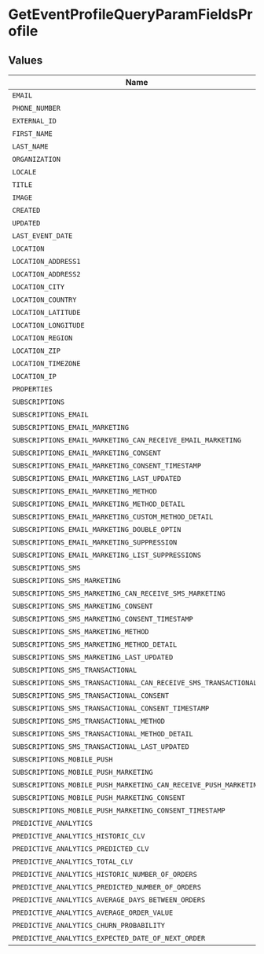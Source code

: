 # GetEventProfileQueryParamFieldsProfile


## Values

| Name                                                             | Value                                                            |
| ---------------------------------------------------------------- | ---------------------------------------------------------------- |
| `EMAIL`                                                          | email                                                            |
| `PHONE_NUMBER`                                                   | phone_number                                                     |
| `EXTERNAL_ID`                                                    | external_id                                                      |
| `FIRST_NAME`                                                     | first_name                                                       |
| `LAST_NAME`                                                      | last_name                                                        |
| `ORGANIZATION`                                                   | organization                                                     |
| `LOCALE`                                                         | locale                                                           |
| `TITLE`                                                          | title                                                            |
| `IMAGE`                                                          | image                                                            |
| `CREATED`                                                        | created                                                          |
| `UPDATED`                                                        | updated                                                          |
| `LAST_EVENT_DATE`                                                | last_event_date                                                  |
| `LOCATION`                                                       | location                                                         |
| `LOCATION_ADDRESS1`                                              | location.address1                                                |
| `LOCATION_ADDRESS2`                                              | location.address2                                                |
| `LOCATION_CITY`                                                  | location.city                                                    |
| `LOCATION_COUNTRY`                                               | location.country                                                 |
| `LOCATION_LATITUDE`                                              | location.latitude                                                |
| `LOCATION_LONGITUDE`                                             | location.longitude                                               |
| `LOCATION_REGION`                                                | location.region                                                  |
| `LOCATION_ZIP`                                                   | location.zip                                                     |
| `LOCATION_TIMEZONE`                                              | location.timezone                                                |
| `LOCATION_IP`                                                    | location.ip                                                      |
| `PROPERTIES`                                                     | properties                                                       |
| `SUBSCRIPTIONS`                                                  | subscriptions                                                    |
| `SUBSCRIPTIONS_EMAIL`                                            | subscriptions.email                                              |
| `SUBSCRIPTIONS_EMAIL_MARKETING`                                  | subscriptions.email.marketing                                    |
| `SUBSCRIPTIONS_EMAIL_MARKETING_CAN_RECEIVE_EMAIL_MARKETING`      | subscriptions.email.marketing.can_receive_email_marketing        |
| `SUBSCRIPTIONS_EMAIL_MARKETING_CONSENT`                          | subscriptions.email.marketing.consent                            |
| `SUBSCRIPTIONS_EMAIL_MARKETING_CONSENT_TIMESTAMP`                | subscriptions.email.marketing.consent_timestamp                  |
| `SUBSCRIPTIONS_EMAIL_MARKETING_LAST_UPDATED`                     | subscriptions.email.marketing.last_updated                       |
| `SUBSCRIPTIONS_EMAIL_MARKETING_METHOD`                           | subscriptions.email.marketing.method                             |
| `SUBSCRIPTIONS_EMAIL_MARKETING_METHOD_DETAIL`                    | subscriptions.email.marketing.method_detail                      |
| `SUBSCRIPTIONS_EMAIL_MARKETING_CUSTOM_METHOD_DETAIL`             | subscriptions.email.marketing.custom_method_detail               |
| `SUBSCRIPTIONS_EMAIL_MARKETING_DOUBLE_OPTIN`                     | subscriptions.email.marketing.double_optin                       |
| `SUBSCRIPTIONS_EMAIL_MARKETING_SUPPRESSION`                      | subscriptions.email.marketing.suppression                        |
| `SUBSCRIPTIONS_EMAIL_MARKETING_LIST_SUPPRESSIONS`                | subscriptions.email.marketing.list_suppressions                  |
| `SUBSCRIPTIONS_SMS`                                              | subscriptions.sms                                                |
| `SUBSCRIPTIONS_SMS_MARKETING`                                    | subscriptions.sms.marketing                                      |
| `SUBSCRIPTIONS_SMS_MARKETING_CAN_RECEIVE_SMS_MARKETING`          | subscriptions.sms.marketing.can_receive_sms_marketing            |
| `SUBSCRIPTIONS_SMS_MARKETING_CONSENT`                            | subscriptions.sms.marketing.consent                              |
| `SUBSCRIPTIONS_SMS_MARKETING_CONSENT_TIMESTAMP`                  | subscriptions.sms.marketing.consent_timestamp                    |
| `SUBSCRIPTIONS_SMS_MARKETING_METHOD`                             | subscriptions.sms.marketing.method                               |
| `SUBSCRIPTIONS_SMS_MARKETING_METHOD_DETAIL`                      | subscriptions.sms.marketing.method_detail                        |
| `SUBSCRIPTIONS_SMS_MARKETING_LAST_UPDATED`                       | subscriptions.sms.marketing.last_updated                         |
| `SUBSCRIPTIONS_SMS_TRANSACTIONAL`                                | subscriptions.sms.transactional                                  |
| `SUBSCRIPTIONS_SMS_TRANSACTIONAL_CAN_RECEIVE_SMS_TRANSACTIONAL`  | subscriptions.sms.transactional.can_receive_sms_transactional    |
| `SUBSCRIPTIONS_SMS_TRANSACTIONAL_CONSENT`                        | subscriptions.sms.transactional.consent                          |
| `SUBSCRIPTIONS_SMS_TRANSACTIONAL_CONSENT_TIMESTAMP`              | subscriptions.sms.transactional.consent_timestamp                |
| `SUBSCRIPTIONS_SMS_TRANSACTIONAL_METHOD`                         | subscriptions.sms.transactional.method                           |
| `SUBSCRIPTIONS_SMS_TRANSACTIONAL_METHOD_DETAIL`                  | subscriptions.sms.transactional.method_detail                    |
| `SUBSCRIPTIONS_SMS_TRANSACTIONAL_LAST_UPDATED`                   | subscriptions.sms.transactional.last_updated                     |
| `SUBSCRIPTIONS_MOBILE_PUSH`                                      | subscriptions.mobile_push                                        |
| `SUBSCRIPTIONS_MOBILE_PUSH_MARKETING`                            | subscriptions.mobile_push.marketing                              |
| `SUBSCRIPTIONS_MOBILE_PUSH_MARKETING_CAN_RECEIVE_PUSH_MARKETING` | subscriptions.mobile_push.marketing.can_receive_push_marketing   |
| `SUBSCRIPTIONS_MOBILE_PUSH_MARKETING_CONSENT`                    | subscriptions.mobile_push.marketing.consent                      |
| `SUBSCRIPTIONS_MOBILE_PUSH_MARKETING_CONSENT_TIMESTAMP`          | subscriptions.mobile_push.marketing.consent_timestamp            |
| `PREDICTIVE_ANALYTICS`                                           | predictive_analytics                                             |
| `PREDICTIVE_ANALYTICS_HISTORIC_CLV`                              | predictive_analytics.historic_clv                                |
| `PREDICTIVE_ANALYTICS_PREDICTED_CLV`                             | predictive_analytics.predicted_clv                               |
| `PREDICTIVE_ANALYTICS_TOTAL_CLV`                                 | predictive_analytics.total_clv                                   |
| `PREDICTIVE_ANALYTICS_HISTORIC_NUMBER_OF_ORDERS`                 | predictive_analytics.historic_number_of_orders                   |
| `PREDICTIVE_ANALYTICS_PREDICTED_NUMBER_OF_ORDERS`                | predictive_analytics.predicted_number_of_orders                  |
| `PREDICTIVE_ANALYTICS_AVERAGE_DAYS_BETWEEN_ORDERS`               | predictive_analytics.average_days_between_orders                 |
| `PREDICTIVE_ANALYTICS_AVERAGE_ORDER_VALUE`                       | predictive_analytics.average_order_value                         |
| `PREDICTIVE_ANALYTICS_CHURN_PROBABILITY`                         | predictive_analytics.churn_probability                           |
| `PREDICTIVE_ANALYTICS_EXPECTED_DATE_OF_NEXT_ORDER`               | predictive_analytics.expected_date_of_next_order                 |